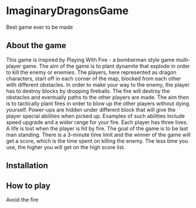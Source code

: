 # ImaginaryDragonsGame
Best game ever to be made

## About the game
This game is inspired by Playing With Fire - a bomberman style game multi-player game. The aim of the game is to plant dynamite that explode in order to kill the enemy or enemies. The players, here represented as dragon characters, start off in each corner of the map, blocked from each other with different obstacles. In order to make your way to the enemy, the player has to destroy blocks by dropping fireballs. The fire will destroy the obstacles and eventually paths to the other players are made. The aim then is to tactically plant fires in order to blow up the other players without dying yourself. Power-ups are hidden under different block that will give the player special abilities when picked up. Examples of such abilities include speed upgrade and a wider range for your fire. Each player has three lives. A life is lost when the player is hit by fire. The goal of the game is to be last man standing. There is a 3-minute time limit and the winner of the game will get a score, which is the time spent on killing the enemy. The less time you use, the higher you will get on the high score list.

## Installation

## How to play
Avoid the fire
